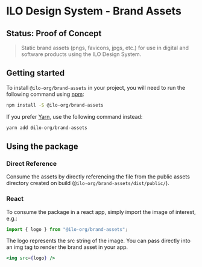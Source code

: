 # ILO Design System - Brand Assets

## Status: Proof of Concept

> Static brand assets (pngs, favicons, jpgs, etc.) for use in digital and software products using the ILO
> Design System.

## Getting started

To install `@ilo-org/brand-assets` in your project, you will need to run the
following command using [npm](https://www.npmjs.com/):

```bash
npm install -S @ilo-org/brand-assets
```

If you prefer [Yarn](https://yarnpkg.com/en/), use the following command
instead:

```bash
yarn add @ilo-org/brand-assets
```

## Using the package

### Direct Reference

Consume the assets by directly referencing the file from the public assets directory created on build (`@ilo-org/brand-assets/dist/public/`).

### React

To consume the package in a react app, simply import the image of interest, e.g.:

```jsx
import { logo } from "@ilo-org/brand-assets";
```

The logo represents the src string of the image. You can pass directly into an img tag to render the brand asset in your app.

```jsx
<img src={logo} />
```
